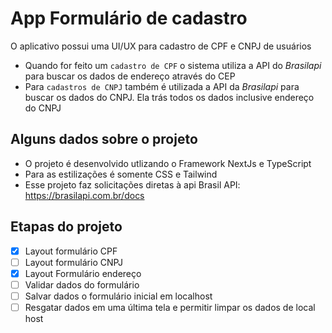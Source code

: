 # App Formulário de cadastro

O aplicativo possui uma UI/UX para cadastro de CPF e CNPJ de usuários

- Quando for feito um `cadastro de CPF` o sistema utiliza a API do _Brasilapi_ para buscar os dados de endereço através do CEP
- Para `cadastros de CNPJ` também é utilizada a API da _Brasilapi_ para buscar os dados do CNPJ. Ela trás todos os dados inclusive endereço do CNPJ

## Alguns dados sobre o projeto

- O projeto é desenvolvido utlizando o Framework NextJs e TypeScript
- Para as estilizações é somente CSS e Tailwind
- Esse projeto faz solicitações diretas à api Brasil API: https://brasilapi.com.br/docs

## Etapas do projeto

- [x] Layout formulário CPF
- [ ] Layout formulário CNPJ
- [x] Layout Formulário endereço
- [ ] Validar dados do formulário
- [ ] Salvar dados o formulário inicial em localhost
- [ ] Resgatar dados em uma última tela e permitir limpar os dados de local host
